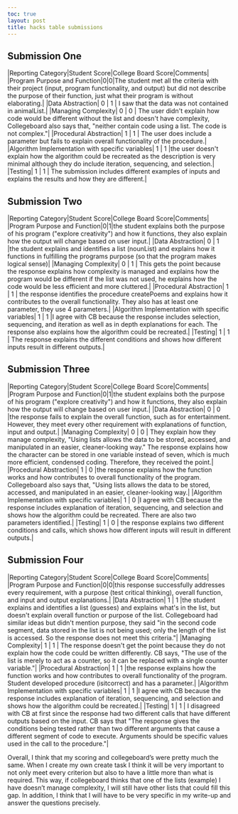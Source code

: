 ```yaml
---
toc: true
layout: post
title: hacks table submissions
---
```

## Submission One

|Reporting Category|Student Score|College Board Score|Comments|
|Program Purpose and Function|0|0|The student met all the criteria with their project (input, program functionality, and output) but did not describe the purpose of their function, just what their program is without elaborating.|
|Data Abstraction| 0 | 1 | I saw that the data was not contained in animalList.|
|Managing Complexity| 0 | 0 | The user didn't explain how code would be different without the list and doesn't have complexity, Collegeboard also says that, "neither contain code using a list. The code is not complex."| 
|Procedural Abstraction| 1 | 1 | The user does include a parameter but fails to explain overall functionality of the procedure.|
|Algorithm Implementation with specific variables| 1 | 1 |the user doesn't explain how the algorithm could be recreated as the description is very minimal although they do include iteration, sequencing, and selection.|
|Testing| 1 | 1 | The submission includes different examples of inputs and explains the results and how they are different.|

## Submission Two

|Reporting Category|Student Score|College Board Score|Comments|
|Program Purpose and Function|0|1|the student explains both the purpose of his program ("explore creativity") and how it functions, they also explain how the output will change based on user input.|
|Data Abstraction| 0 | 1 |the student explains and identifies a list (nounList) and explains how it functions in fulfilling the programs purpose (so that the program makes logical sense)|
|Managing Complexity| 0 | 1 | This gets the point because the response explains how complexity is managed and explains how the program would be different if the list was not used, he explains how the code would be less efficient and more cluttered.| 
|Procedural Abstraction| 1 | 1 | the response identifies the procedure createPoems and explains how it contributes to the overall functionality. They also has at least one parameter, they use 4 parameters.|
|Algorithm Implementation with specific variables| 1 | 1 |I agree with CB because the response includes selection, sequencing, and iteration as well as in depth explanations for each. The response also explains how the algorithm could be recreated.|
|Testing| 1 | 1 | The response explains the different conditions and shows how different inputs result in different outputs.|

## Submission Three

|Reporting Category|Student Score|College Board Score|Comments|
|Program Purpose and Function|0|1|the student explains both the purpose of his program ("explore creativity") and how it functions, they also explain how the output will change based on user input.|
|Data Abstraction| 0 | 0 |the response fails to explain the overall function, such as for entertainment. However, they meet every other requirement with explanations of function, input and output.|
|Managing Complexity| 0 | 0 | They explain how they manage complexity, "Using lists allows the data to be stored, accessed, and manipulated in an easier, cleaner-looking way." The response explains how the character can be stored in one variable instead of seven, which is much more efficient, condensed coding. Therefore, they received the point.| 
|Procedural Abstraction| 1 | 0 |the response explains how the function works and how contributes to overall functionality of the program. Collegeboard also says that, "Using lists allows the data to be stored, accessed, and manipulated in an easier, cleaner-looking way.|
|Algorithm Implementation with specific variables| 1 | 0 |I agree with CB because the response includes explanation of iteration, sequencing, and selection and shows how the algorithm could be recreated. There are also two parameters identified.|
|Testing| 1 | 0 | the response explains two different conditions and calls, which shows how different inputs will result in different outputs.|

## Submission Four

|Reporting Category|Student Score|College Board Score|Comments|
|Program Purpose and Function|0|0|this response successfully addresses every requirement, with a purpose (test critical thinking), overall function, and input and output explanations.|
|Data Abstraction| 1 | 1 |the student explains and identifies a list (guesses) and explains what's in the list, but doesn't explain overall function or purpose of the list. Collegeboard had similar ideas but didn't mention purpose, they said "in the second code segment, data stored in the list is not being used; only the length of the list is accessed. So the response does not meet this criteria."|
|Managing Complexity| 1 | 1 | The response doesn't get the point because they do not explain how the code could be written differently. CB says, "The use of the list is merely to act as a counter, so it can be replaced with a single counter variable."| 
|Procedural Abstraction| 1 | 1 |the response explains how the function works and how contributes to overall functionality of the program. Student developed procedure (isitcorrect) and has a parameter.|
|Algorithm Implementation with specific variables| 1 | 1 |I agree with CB because the response includes explanation of iteration, sequencing, and selection and shows how the algorithm could be recreated.|
|Testing| 1 | 1 | I disagreed with CB at first since the response had two different calls that have different outputs based on the input. CB says that "The response gives the conditions being tested rather than two different arguments that cause a different segment of code to execute. Arguments should be specific values used in the call to the procedure."|

Overall, I think that my scoring and collegeboard’s were pretty much the same. When I create my own create task I think it will be very important to not only meet every criterion but also to have a little more than what is required. This way, if collegeboard thinks that one of the lists (example) I have doesn’t manage complexity, I will still have other lists that could fill this gap. In addition, I think that I will have to be very specific in my write-up and answer the questions precisely.

